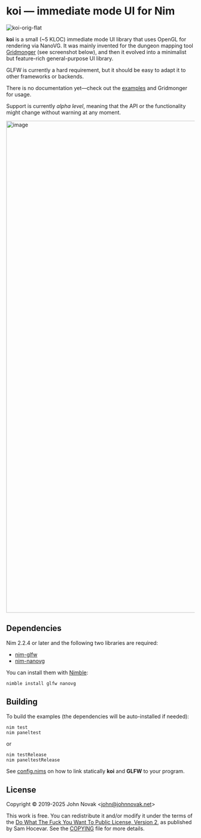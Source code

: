 # koi — immediate mode UI for Nim

![koi-orig-flat](https://github.com/johnnovak/koi/assets/698770/76e55eb0-c01c-4f9d-9ed0-a325058a21b0)

**koi** is a small (~5 KLOC) immediate mode UI library that uses OpenGL for rendering via NanoVG. It was mainly invented for the dungeon mapping tool [Gridmonger](https://gridmonger.johnnovak.net/) (see screenshot below), and then it evolved into a minimalist but feature-rich general-purpose UI library.

GLFW is currently a hard requirement, but it should be easy to adapt it to other frameworks or backends.

There is no documentation yet—check out the [examples](/examples) and Gridmonger for usage.

Support is currently *alpha level*, meaning that the API or the functionality might change without warning at any moment.

<img width="1312" alt="image" src="https://github.com/johnnovak/koi/assets/698770/dbf58114-5a68-4937-96ed-cd0109eebc89">

## Dependencies

Nim 2.2.4 or later and the following two libraries are required:

- [nim-glfw](https://github.com/johnnovak/nim-glfw)
- [nim-nanovg](https://github.com/johnnovak/nim-nanovg)

You can install them with [Nimble](https://github.com/nim-lang/nimble):

```
nimble install glfw nanovg
```

## Building

To build the examples (the dependencies will be auto-installed if needed):

```
nim test
nim paneltest
```

or

```
nim testRelease
nim paneltestRelease
```

See [config.nims](/config.nims) on how to link statically **koi** and **GLFW** to your program.

## License

Copyright © 2019-2025 John Novak <<john@johnnovak.net>>

This work is free. You can redistribute it and/or modify it under the terms of
the [Do What The Fuck You Want To Public License, Version 2](http://www.wtfpl.net/), as published
by Sam Hocevar. See the [COPYING](./COPYING) file for more details.

